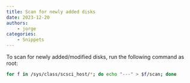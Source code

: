 ```yaml
---
title: Scan for newly added disks
date: 2023-12-20
authors: 
    - jorge
categories:
    - Snippets
---
```


To scan for newly added/modified disks, run the following command as root:

```bash
for f in /sys/class/scsci_host/*; do echo "---" > $f/scan; done
```

